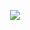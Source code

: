 <p align="center">
<img src="https://github.com/ikozhuhar/sysadmin_skills/blob/main/img/sysadmin_preview.png">
</p>
